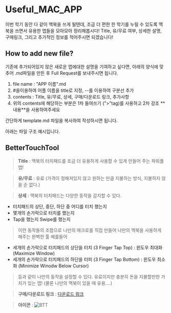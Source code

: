 # Useful\_MAC_APP
이번 학기 동안 다 같이 맥북을 쓰게 될텐데, 조금 더 편한 한 학기를 누릴 수 있도록 맥북을 쓰면서 유용한 앱들을 모아모아 정리해봅시다!
Title, 유/무료 여부, 상세한 설명, 구매링크, 그리고 추가적인 정보를 적어주시면 되겠습니다!

## How to add new file?
기존에 추가되어있지 않은 새로운 앱에대한 설명을 기여하고 싶다면, 아래의 양식에 맞추어 .md파일을 만든 후 Full Request를 보내주시면 됩니다.

1. file name : "APP 이름".md
2. \#을이용하여 어플 이름을 title로 지정, \--를 이용하여 구분선 추가
3. contents : Title, 유/무료, 상세, 구매/다운로드 링크, 추가사항
4. 위의 contents에 해당하는 부분은 1차 들여쓰기 ("\>"tag)를 사용하고 2차 강조 \*\*내용**을 사용하여주세요

간단하게 template.md 파일을 복사하여 작성하시면 됩니다.

아래는 파일 구조 예시입니다.

## BetterTouchTool
>**Title** : 맥북의 터치패드를 조금 더 유용하게 사용할 수 있게 만들어 주는 파워풀 앱!

>**유/무료** : 유료 (가격이 정해져있지 않고 원하는 만큼 지불하는 방식, 지불하지 않을 순 없다.)

>**상세** : 
맥북의 터치패드는 다양한 동작을 감지할 수 있다.
- 터치패드의 상단, 중단, 하단 중 어디를 터치 했는지
- 몇개의 손가락으로 터치를 했는지
- Tap을 했는지 Swipe를 했는지

>이런 동작들의 조합으로 나만의 매크로를 직접 만들어 나만의 맥북을 사용하게 해주는 완벽한 툴
예를들어 
- 세개의 손가락으로 터치패드의 상단을 터치 (3 Finger Tap Top) : 윈도우 최대화 (Maximize Window)
- 세개의 손가락으로 터치패드의 하단을 터피 (3 Finger Tap Bottom) : 윈도우 최소화 (Minimize Winodw Below Cursor)

>등과 같이 나만의 동작을 설정할 수 있다.
유료이지만 충분히 돈을 지불할만한 가치가 있는 앱!
(물론 나만의 맥북이 있을 때 유용....)

>**구매/다운로드 링크** : [다운로드 링크](https://www.boastr.net/)

>**아이콘** : ![BTT](https://www.macupdate.com/images/icons256/32953.png)
